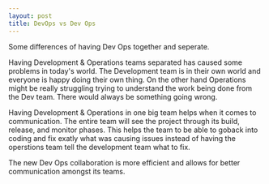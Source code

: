 ```yaml
---
layout: post
title: DevOps vs Dev Ops
---
```

Some differences of having Dev Ops together and seperate.

Having Development & Operations teams separated has caused some problems in today's world. The Development team is in their own world and everyone is happy doing their own thing. On the other hand Operations might be really struggling trying to understand the work being done from the Dev team. There would always be something going wrong.

Having Development & Operations in one big team helps when it comes to communication. The entire team will see the project through its build, release, and monitor phases. This helps the team to be able to goback into coding and fix exatly what was causing issues instead of having the operstions team tell the development team what to fix.

The new Dev Ops collaboration is more efficient and allows for better communication amongst its teams.

